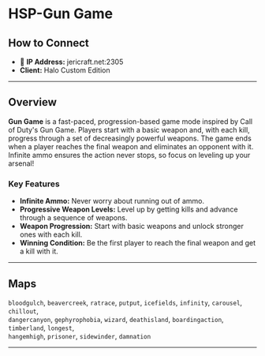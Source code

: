 # HSP-Gun Game

## How to Connect

* 🔗 **IP Address:** jericraft.net:2305
* **Client:** Halo Custom Edition

---

## Overview

**Gun Game** is a fast-paced, progression-based game mode inspired by Call of Duty's Gun Game. Players start with a
basic weapon and, with each kill, progress through a set of decreasingly powerful weapons. The game ends when a player
reaches the final weapon and eliminates an opponent with it. Infinite ammo ensures the action never stops, so focus on
leveling up your arsenal!

### Key Features

- **Infinite Ammo:** Never worry about running out of ammo.
- **Progressive Weapon Levels:** Level up by getting kills and advance through a sequence of weapons.
- **Weapon Progression:** Start with basic weapons and unlock stronger ones with each kill.
- **Winning Condition:** Be the first player to reach the final weapon and get a kill with it.

---

## Maps

`bloodgulch`, `beavercreek`, `ratrace`, `putput`, `icefields`, `infinity`, `carousel`, `chillout`,  
`dangercanyon`, `gephyrophobia`, `wizard`, `deathisland`, `boardingaction`, `timberland`, `longest`,  
`hangemhigh`, `prisoner`, `sidewinder`, `damnation`

---